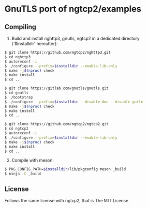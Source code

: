 # GnuTLS port of ngtcp2/examples

## Compiling

1. Build and install nghttp3, gnutls, ngtcp2 in a dedicated directory ('$installdir' hereafter):
```sh
$ git clone https://github.com/ngtcp2/nghttp3.git
$ cd nghttp3
$ autoreconf -i
$ ./configure --prefix=$installdir --enable-lib-only
$ make -j$(nproc) check
$ make install
$ cd ..

$ git clone https://gitlab.com/gnutls/gnutls.git
$ cd gnutls
$ ./bootstrap
$ ./configure --prefix=$installdir --disable-doc --disable-guile
$ make -j$(nproc) check
$ make install
$ cd ..

$ git clone https://github.com/ngtcp2/ngtcp2.git
$ cd ngtcp2
$ autoreconf -i
$ ./configure --prefix=$installdir --enable-lib-only
$ make -j$(nproc) check
$ make install
$ cd ..
```

2. Compile with meson:
```sh
$ PKG_CONFIG_PATH=$installdir/lib/pkgconfig meson _build
$ ninja -C _build
```

## License

Follows the same license with ngtcp2, that is The MIT License.

